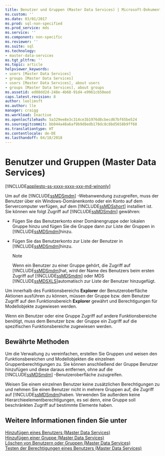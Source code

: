 ```yaml
---
title: Benutzer und Gruppen (Master Data Services) | Microsoft-Dokumentation
ms.custom: ''
ms.date: 03/01/2017
ms.prod: sql-non-specified
ms.prod_service: mds
ms.service: ''
ms.component: non-specific
ms.reviewer: ''
ms.suite: sql
ms.technology:
- master-data-services
ms.tgt_pltfrm: ''
ms.topic: article
helpviewer_keywords:
- users [Master Data Services]
- groups [Master Data Services]
- users [Master Data Services], about users
- groups [Master Data Services], about groups
ms.assetid: ed08dd2d-248e-4b68-91d4-e9961cb50eed
caps.latest.revision: 8
author: leolimsft
ms.author: lle
manager: craigg
ms.workload: Inactive
ms.openlocfilehash: 5a329ee8e3c314ce3b1976d8cbecd67bf65be524
ms.sourcegitcommit: bb044a48a6af9b9d8edb178dc8c8bd5658b9ff68
ms.translationtype: HT
ms.contentlocale: de-DE
ms.lasthandoff: 04/18/2018
---
```

# <a name="users-and-groups-master-data-services"></a>Benutzer und Gruppen (Master Data Services)

[!INCLUDE[appliesto-ss-xxxx-xxxx-xxx-md-winonly](../includes/appliesto-ss-xxxx-xxxx-xxx-md-winonly.md)]

  Um auf die [!INCLUDE[ssMDSmdm](../includes/ssmdsmdm-md.md)] -Webanwendung zuzugreifen, muss der Benutzer über ein Windows-Domänenkonto oder ein Konto auf dem Servercomputer verfügen, auf dem [!INCLUDE[ssMDSshort](../includes/ssmdsshort-md.md)] installiert ist. Sie können wie folgt Zugriff auf [!INCLUDE[ssMDSmdm](../includes/ssmdsmdm-md.md)] gewähren:  
  
-   Fügen Sie das Benutzerkonto einer Domänengruppe oder lokalen Gruppe hinzu und fügen Sie die Gruppe dann zur Liste der Gruppen in [!INCLUDE[ssMDSmdm](../includes/ssmdsmdm-md.md)]hinzu.  
  
-   Fügen Sie das Benutzerkonto zur Liste der Benutzer in [!INCLUDE[ssMDSmdm](../includes/ssmdsmdm-md.md)]hinzu.  
  
    > [!NOTE]  
    >  Wenn ein Benutzer zu einer Gruppe gehört, die Zugriff auf [!INCLUDE[ssMDSmdm](../includes/ssmdsmdm-md.md)]hat, wird der Name des Benutzers beim ersten Zugriff auf [!INCLUDE[ssMDSmdm](../includes/ssmdsmdm-md.md)] oder MDS [!INCLUDE[ssMDSXLS](../includes/ssmdsxls-md.md)]automatisch zur Liste der Benutzer hinzugefügt.  
  
 Um innerhalb des Funktionsbereichs **Explorer** der Benutzeroberfläche Aktionen ausführen zu können, müssen der Gruppe bzw. dem Benutzer Zugriff auf den Funktionsbereich **Explorer** gewährt und Berechtigungen für Modellobjekte zugewiesen werden.  
  
 Wenn ein Benutzer oder eine Gruppe Zugriff auf andere Funktionsbereiche benötigt, muss dem Benutzer bzw. der Gruppe ein Zugriff auf die spezifischen Funktionsbereiche zugewiesen werden.  
  
## <a name="best-practice"></a>Bewährte Methoden  
 Um die Verwaltung zu vereinfachen, erstellen Sie Gruppen und weisen den Funktionsbereichen und Modellobjekten die einzelnen Gruppenberechtigungen zu. Sie können anschließend der Gruppe Benutzer hinzufügen und diese daraus entfernen, ohne auf die [!INCLUDE[ssMDSmdm](../includes/ssmdsmdm-md.md)] -Benutzeroberfläche zuzugreifen.  
  
 Weisen Sie einem einzelnen Benutzer keine zusätzlichen Berechtigungen zu und nehmen Sie einen Benutzer nicht in mehrere Gruppen auf, die Zugriff auf [!INCLUDE[ssMDSmdm](../includes/ssmdsmdm-md.md)]haben. Verwenden Sie außerdem keine Hierarchieelementberechtigungen, es sei denn, eine Gruppe soll beschränkten Zugriff auf bestimmte Elemente haben.  
  
## <a name="see-also"></a>Weitere Informationen finden Sie unter  
 [Hinzufügen eines Benutzers &#40;Master Data Services&#41;](../master-data-services/add-a-user-master-data-services.md)   
 [Hinzufügen einer Gruppe &#40;Master Data Services&#41;](../master-data-services/add-a-group-master-data-services.md)   
 [Löschen von Benutzern oder Gruppen &#40;Master Data Services&#41;](../master-data-services/delete-users-or-groups-master-data-services.md)   
 [Testen der Berechtigungen eines Benutzers &#40;Master Data Services&#41;](../master-data-services/test-a-user-s-permissions-master-data-services.md)  
  
  
